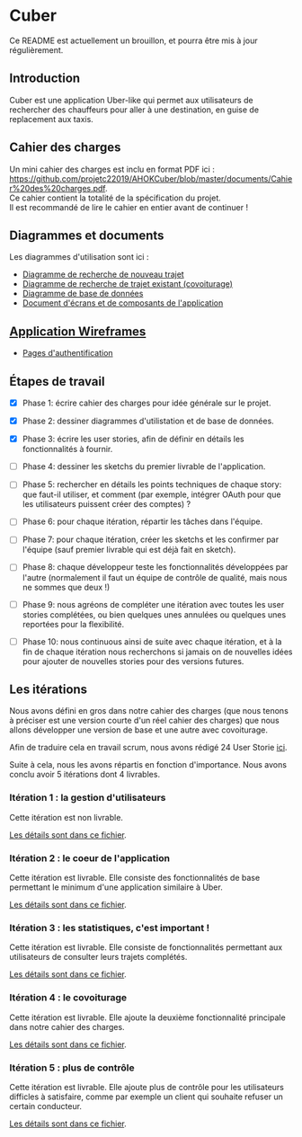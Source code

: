 # Cuber

Ce README est actuellement un brouillon, et pourra être mis à jour régulièrement.
## Introduction
Cuber est une application Uber-like qui permet aux utilisateurs de rechercher des chauffeurs pour aller à une destination, en guise de replacement aux taxis.

## Cahier des charges
Un mini cahier des charges est inclu en format PDF ici : https://github.com/projetc22019/AHOKCuber/blob/master/documents/Cahier%20des%20charges.pdf.  
Ce cahier contient la totalité de la spécification du projet.    
Il est recommandé de lire le cahier en entier avant de continuer !  

## Diagrammes et documents
Les diagrammes d'utilisation sont ici : 
* [Diagramme de recherche de nouveau trajet](https://github.com/projetc22019/AHOKCuber/blob/master/documents/diagramme%20de%20recherche%20-%20nouveau%20trajet.png)
* [Diagramme de recherche de trajet existant (covoiturage)](https://github.com/projetc22019/AHOKCuber/blob/master/documents/diagramme%20de%20recherche%20-%20partage%20de%20trajet.png)
* [Diagramme de base de données](https://github.com/projetc22019/AHOKCuber/blob/master/documents/database.png)
* [Document d'écrans et de composants de l'application](documents/ecrans-composants.pdf)  

## [Application Wireframes](https://github.com/projetc22019/AHOKCuber/tree/master/documents/sketching)
* [Pages d'authentification](https://github.com/projetc22019/AHOKCuber/tree/master/documents/sketching/authentication)

## Étapes de travail
- [x] Phase 1: écrire cahier des charges pour idée générale sur le projet. 

- [x] Phase 2: dessiner diagrammes d'utilistation et de base de données.

- [x] Phase 3: écrire les user stories, afin de définir en détails les fonctionnalités à fournir.

- [ ] Phase 4: dessiner les sketchs du premier livrable de l'application.   

- [ ] Phase 5: rechercher en détails les points techniques de chaque story: que faut-il utiliser, et comment (par exemple, intégrer OAuth pour que les utilisateurs puissent créer des comptes) ?

- [ ] Phase 6: pour chaque itération, répartir les tâches dans l'équipe.

- [ ] Phase 7: pour chaque itération, créer les sketchs et les confirmer par l'équipe (sauf premier livrable qui est déjà fait en sketch).     

- [ ] Phase 8: chaque développeur teste les fonctionnalités développées par l'autre (normalement il faut un équipe de contrôle de qualité, mais nous ne sommes que deux !)

- [ ] Phase 9: nous agréons de compléter une itération avec toutes les user stories complétées, ou bien quelques unes annulées ou quelques unes reportées pour la flexibilité.

- [ ] Phase 10: nous continuous ainsi de suite avec chaque itération, et à la fin de chaque itération nous recherchons si jamais on de nouvelles idées pour ajouter de nouvelles stories pour des versions futures.

## Les itérations 
Nous avons défini en gros dans notre cahier des charges (que nous tenons à préciser est une version courte d'un réel cahier des charges) que nous allons développer une version de base et une autre avec covoiturage.  

Afin de traduire cela en travail scrum, nous avons rédigé 24 User Storie [ici](UserStories.md).

Suite à cela, nous les avons répartis en fonction d'importance. Nous avons conclu avoir 5 itérations dont 4 livrables.  

### Itération 1 : la gestion d'utilisateurs
Cette itération est non livrable.  

[Les détails sont dans ce fichier](iterations/1.md).

### Itération 2 : le coeur de l'application 
Cette itération est livrable. Elle consiste des fonctionnalités de base permettant le minimum d'une application similaire à Uber.

[Les détails sont dans ce fichier](iterations/2.md).

### Itération 3 : les statistiques, c'est important !
Cette itération est livrable. Elle consiste de fonctionnalités permettant aux utilisateurs de consulter leurs trajets complétés.  

[Les détails sont dans ce fichier](iterations/3.md).

### Itération 4 : le covoiturage
Cette itération est livrable. Elle ajoute la deuxième fonctionnalité principale dans notre cahier des charges.  

[Les détails sont dans ce fichier](iterations/4.md).

### Itération 5 : plus de contrôle
Cette itération est livrable. Elle ajoute plus de contrôle pour les utilisateurs difficles à satisfaire, comme par exemple un client qui souhaite refuser un certain conducteur.  

[Les détails sont dans ce fichier](iterations/5.md).  
